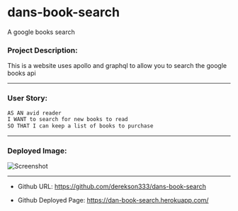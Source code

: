 # dans-book-search
 A google books search

### Project Description: 

This is a website uses apollo and graphql to allow you to search the google books api

---

### User Story:

```md
AS AN avid reader
I WANT to search for new books to read
SO THAT I can keep a list of books to purchase
```

---

### Deployed Image: 

![Screenshot](./Screenshot.png)

---
 
* Github URL: 
https://github.com/derekson333/dans-book-search

* Github Deployed Page: 
https://dan-book-search.herokuapp.com/